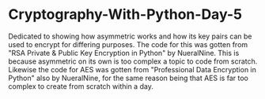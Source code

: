 # Cryptography-With-Python-Day-5
Dedicated to showing how asymmetric works and how its key pairs can be used to encrypt for differing purposes. The code for this was gotten from "RSA Private & Public Key Encryption in Python" by NueralNine. This is because asymmetric on its own is too complex a topic to code from scratch. Likewise the code for AES was gotten from "Professional Data Encryption in Python" also by NueralNine, for the same reason being that AES is far too complex to create from scratch within a day.
